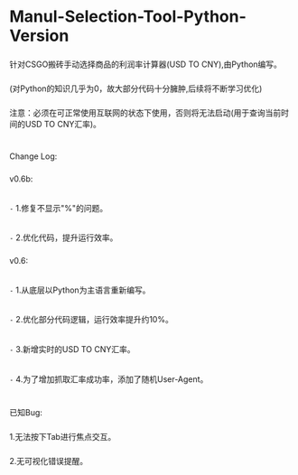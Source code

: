 # Manul-Selection-Tool-Python-Version
###
针对CSGO搬砖手动选择商品的利润率计算器(USD TO CNY),由Python编写。
###
(对Python的知识几乎为0，故大部分代码十分臃肿,后续将不断学习优化)
###
注意：必须在可正常使用互联网的状态下使用，否则将无法启动(用于查询当前时间的USD TO CNY汇率)。
#
###
Change Log:
###
v0.6b:
######
`-` 1.修复不显示"%"的问题。
######
`-` 2.优化代码，提升运行效率。
###
v0.6:
######
`-` 1.从底层以Python为主语言重新编写。
######
`-` 2.优化部分代码逻辑，运行效率提升约10%。
######
`-` 3.新增实时的USD TO CNY汇率。
######
`-` 4.为了增加抓取汇率成功率，添加了随机User-Agent。

#
已知Bug:
###
1.无法按下Tab进行焦点交互。
###
2.无可视化错误提醒。
